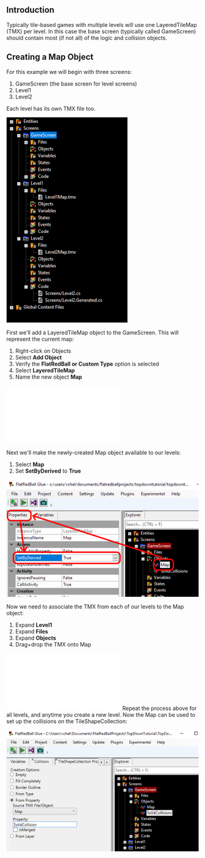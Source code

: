 ## Introduction

Typically tile-based games with multiple levels will use one LayeredTileMap (TMX) per level. In this case the base screen (typically called GameScreen) should contain most (if not all) of the logic and collision objects.

## Creating a Map Object

For this example we will begin with three screens:

1.  GameScreen (the base screen for level screens)
2.  Level1
3.  Level2

Each level has its own TMX file too.

![](/media/2020-02-img_5e3a12fdd20af.png)

First we'll add a LayeredTileMap object to the GameScreen. This will represent the current map:

1.  Right-click on Objects
2.  Select **Add Object**
3.  Verify the **FlatRedBall or Custom Type** option is selected
4.  Select **LayeredTileMap**
5.  Name the new object **Map**

[![](/wp-content/uploads/2020/02/2020_February_04_172458.gif.md)](/wp-content/uploads/2020/02/2020_February_04_172458.gif.md)

Next we'll make the newly-created Map object available to our levels:

1.  Select **Map**
2.  Set **SetByDerived** to **True**

![](/media/2020-02-img_5e3a548f53096.png)

Now we need to associate the TMX from each of our levels to the Map object:

1.  Expand **Level1**
2.  Expand **Files**
3.  Expand **Objects**
4.  Drag+drop the TMX onto Map

[![](/wp-content/uploads/2020/02/2020_February_04_183802.gif.md)](/wp-content/uploads/2020/02/2020_February_04_183802.gif.md) Repeat the process above for all levels, and anytime you create a new level. Now the Map can be used to set up the collisions on the TileShapeCollection:

![](/media/2020-02-img_5e3a14811d3f0.png)
